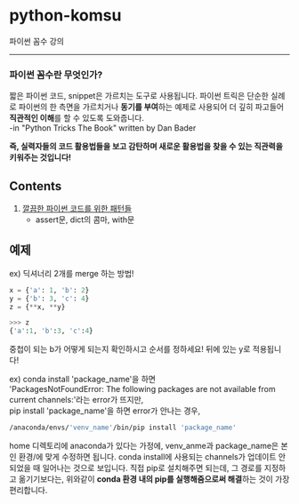 # python-komsu
파이썬 꼼수 강의

<hr>

### 파이썬 꼼수란 무엇인가?

짧은 파이썬 코드, snippet은 가르치는 도구로 사용됩니다. 파이썬 트릭은 단순한 실례로 파이썬의 한 측면을 가르치거나 **동기를 부여**하는 예제로 사용되어 더 깊히 파고들어 **직관적인 이해**를 할 수 있도록 도와줍니다.<br/>
-in "Python Tricks The Book" written by Dan Bader

**즉, 실력자들의 코드 활용법들을 보고 감탄하며 새로운 활용법을 찾을 수 있는 직관력을 키워주는 것입니다!**

## Contents

1. [깔끔한 파이썬 코드를 위한 패턴들](python-tricks/1_Clean_Patterns.md)
    - assert문, dict의 콤마, with문

## 예제

ex) 딕셔너리 2개를 merge 하는 방법!
```python
x = {'a': 1, 'b': 2}
y = {'b': 3, 'c': 4}
z = {**x, **y}
```
```python
>>> z
{'a':1, 'b':3, 'c':4}
```
중첩이 되는 b가 어떻게 되는지 확인하시고 순서를 정하세요!
뒤에 있는 y로 적용됩니다!

ex) conda install 'package_name'을 하면<br/>
'PackagesNotFoundError: The following packages are not available from current channels:'라는 error가 뜨지만, <br/>
pip install 'package_name'을 하면 error가 안나는 경우,<br/>

```bash
/anaconda/envs/'venv_name'/bin/pip install 'package_name'
```

home 디렉토리에 anaconda가 있다는 가정에, venv_anme과 package_name은 본인 환경/에 맞게 수정하면 됩니다.
conda install에 사용되는 channels가 업데이트 안되었을 때 일어나는 것으로 보입니다.
직접 pip로 설치해주면 되는데, 그 경로를 지정하고 옮기기보다는, 위와같이 **conda 환경 내의 pip를 실행해줌으로써 해결**하는 것이 가장 편리합니다.
